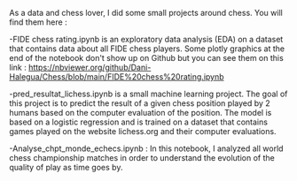 As a data and chess lover, I did some small projects around chess. You will find them here :

-FIDE chess rating.ipynb is an exploratory data analysis (EDA) on a dataset that contains data about all FIDE chess players. 
Some plotly graphics at the end of the notebook don't show up on Github but you can see them on this link : https://nbviewer.org/github/Dani-Halegua/Chess/blob/main/FIDE%20chess%20rating.ipynb

-pred_resultat_lichess.ipynb is a small machine learning project. The goal of this project is to predict the result of a given chess position played by 2 humans based on the computer evaluation of the position.
The model is based on a logistic regression and is trained on a dataset that contains games played on the website lichess.org and their computer evaluations.

-Analyse_chpt_monde_echecs.ipynb : In this notebook, I analyzed all world chess championship matches in order to understand the evolution of the quality of play as time goes by.

